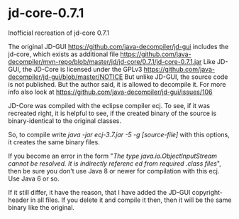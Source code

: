 # jd-core-0.7.1
Inofficial recreation of jd-core 0.7.1

The original JD-GUI https://github.com/java-decompiler/jd-gui includes the jd-core, which exists as additional file https://github.com/java-decompiler/mvn-repo/blob/master/jd/jd-core/0.7.1/jd-core-0.7.1.jar
Like JD-GUI, the JD-Core is licensed under the GPLv3 https://github.com/java-decompiler/jd-gui/blob/master/NOTICE
But unlike JD-GUI, the source code is not published. But the author said, it is allowed to decompile it.
For more info also look at https://github.com/java-decompiler/jd-gui/issues/106

JD-Core was compiled with the eclipse compiler ecj. To see, if it was recreated right, it is helpful to see, if the created binary of the source is binary-identical to the original classes.

So, to compile write
*java -jar ecj-3.7.jar -5 -g [source-file]*
with this options, it creates the same binary files.

If you become an error in the form "*The type java.io.ObjectInputStream cannot be resolved. It is indirectly referenc
ed from required .class files*", then be sure you don't use Java 8 or newer for compilation with this ecj. Use Java 6 or so.

If it still differ, it have the reason, that I have added the JD-GUI copyright-header in all files. If you delete it and compile it then, then it will be the same binary like the original.
